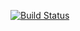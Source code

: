 [![Build Status](https://travis-ci.com/harveyff/travis_test.svg?branch=test)](https://travis-ci.com/harveyff/travis_test)
